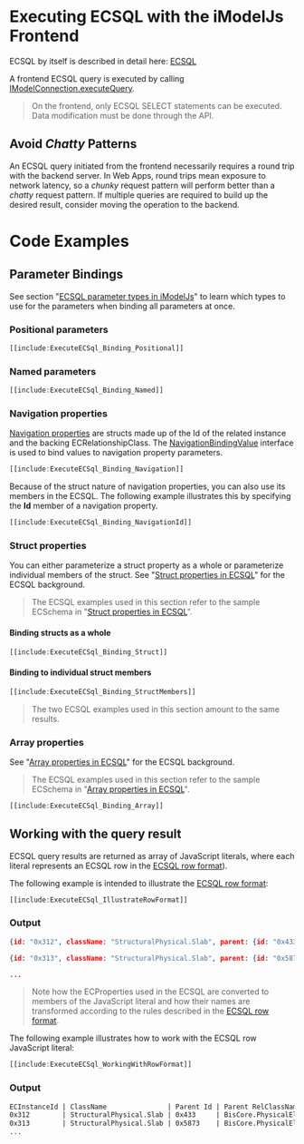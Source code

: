 # Executing ECSQL with the iModelJs Frontend

ECSQL by itself is described in detail here: [ECSQL](../ECSQL)

A frontend ECSQL query is executed by calling [IModelConnection.executeQuery]($imodeljs-frontend).

> On the frontend, only ECSQL SELECT statements can be executed. Data modification must be done through the API.

## Avoid *Chatty* Patterns

An ECSQL query initiated from the frontend necessarily requires a round trip with the backend server.
In Web Apps, round trips mean exposure to network latency, so a *chunky* request pattern will perform better than a *chatty* request pattern.
If multiple queries are required to build up the desired result, consider moving the operation to the backend.

# Code Examples

## Parameter Bindings

See section "[ECSQL parameter types in iModelJs](../ECSQLParameterTypes)" to learn which types to use for the parameters when binding all
parameters at once.

### Positional parameters

```ts
[[include:ExecuteECSql_Binding_Positional]]
```

### Named parameters

```ts
[[include:ExecuteECSql_Binding_Named]]
```

### Navigation properties

[Navigation properties](../ECSQL#navigation-properties) are structs made up of the Id of the related instance and the backing
ECRelationshipClass. The [NavigationBindingValue]($common) interface is used to bind values to navigation property parameters.

```ts
[[include:ExecuteECSql_Binding_Navigation]]
```

Because of the struct nature of navigation properties, you can also use its members in the ECSQL. The following example illustrates
this by specifying the **Id** member of a navigation property.

```ts
[[include:ExecuteECSql_Binding_NavigationId]]
```

### Struct properties

You can either parameterize a struct property as a whole or parameterize individual members of the struct. See "[Struct properties in ECSQL](../ECSQL#structs)" for the ECSQL background.

> The ECSQL examples used in this section refer to the sample ECSchema in "[Struct properties in ECSQL](../ECSQL#structs)".

#### Binding structs as a whole

```ts
[[include:ExecuteECSql_Binding_Struct]]
```

#### Binding to individual struct members

```ts
[[include:ExecuteECSql_Binding_StructMembers]]
```

> The two ECSQL examples used in this section amount to the same results.

### Array properties

See "[Array properties in ECSQL](../ECSQL#arrays)" for the ECSQL background.

> The ECSQL examples used in this section refer to the sample ECSchema in "[Array properties in ECSQL](../ECSQL#arrays)".

```ts
[[include:ExecuteECSql_Binding_Array]]
```

## Working with the query result

ECSQL query results are returned as array of JavaScript literals, where each literal represents an ECSQL row in the
[ECSQL row format](../ECSQLRowFormat)).

The following example is intended to illustrate the [ECSQL row format](../ECSQLRowFormat):

```ts
[[include:ExecuteECSql_IllustrateRowFormat]]
```

### Output

```json
{id: "0x312", className: "StructuralPhysical.Slab", parent: {id: "0x433", relClassName: "BisCore.PhysicalElementAssemblesElements"}, lastMod: "2018-02-03T13:43:22Z"}

{id: "0x313", className: "StructuralPhysical.Slab", parent: {id: "0x5873", relClassName: "BisCore.PhysicalElementAssemblesElements"}, lastMod: "2017-11-24T08:21:01Z"}

...
```

> Note how the ECProperties used in the ECSQL are converted to members of the JavaScript literal and how their names are
> transformed according to the rules described in the [ECSQL row format](../ECSQLRowFormat#property-names).

The following example illustrates how to work with the ECSQL row JavaScript literal:

```ts
[[include:ExecuteECSql_WorkingWithRowFormat]]
```

### Output

```txt
ECInstanceId | ClassName               | Parent Id | Parent RelClassName                      | LastMod
0x312        | StructuralPhysical.Slab | 0x433     | BisCore.PhysicalElementAssemblesElements | 2018-02-03T13:43:22Z
0x313        | StructuralPhysical.Slab | 0x5873    | BisCore.PhysicalElementAssemblesElements | 2017-11-24T08:21:01Z
...
```
